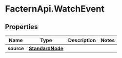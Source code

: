# FacternApi.WatchEvent

## Properties
Name | Type | Description | Notes
------------ | ------------- | ------------- | -------------
**source** | [**StandardNode**](StandardNode.md) |  | 


